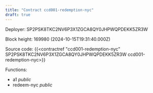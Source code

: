 ```yaml
---
title: "Contract ccd001-redemption-nyc"
draft: true
---
```

Deployer: SP2PSK8TKC2NV6P3X1ZGCA8QY0JHPWQPDEKK5ZR3W


 



Block height: 169980 (2024-10-15T19:31:40.000Z)

Source code: {{<contractref "ccd001-redemption-nyc" SP2PSK8TKC2NV6P3X1ZGCA8QY0JHPWQPDEKK5ZR3W ccd001-redemption-nyc>}}

Functions:

* a1 _public_
* redeem-nyc _public_
